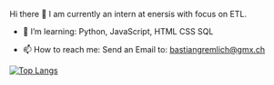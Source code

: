 Hi there 👋
I am currently an intern at enersis with focus on ETL.

- 🌱 I’m learning:
      Python,
      JavaScript,
      HTML CSS
      SQL

- 📫 How to reach me:
    Send an Email to: bastiangremlich@gmx.ch
    
[![Top Langs](https://github-readme-stats.vercel.app/api/top-langs/BGremlich=anuraghazra&layout=compact)](https://github.com/anuraghazra/github-readme-stats)



